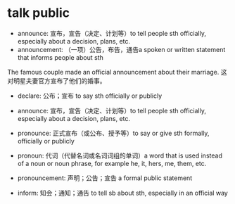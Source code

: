 # talk public

- announce: 宣布，宣告（决定、计划等）to tell people sth officially, especially about a decision, plans, etc.
- announcement: （一项）公告，布告，通告a spoken or written statement that informs people about sth

The famous couple made an official announcement about their marriage. 这对明星夫妻官方宣布了他们的婚事。

- declare: 公布；宣布 to say sth officially or publicly
- announce: 宣布，宣告（决定、计划等）to tell people sth officially, especially about a decision, plans, etc.
- pronounce: 正式宣布（或公布、授予等）to say or give sth formally, officially or publicly
- pronoun: 代词（代替名词或名词词组的单词）a word that is used instead of a noun or noun phrase, for example he, it, hers, me, them, etc.
- pronouncement: 声明；公告；宣告 a formal public statement

- inform: 知会；通知；通告 to tell sb about sth, especially in an official way

